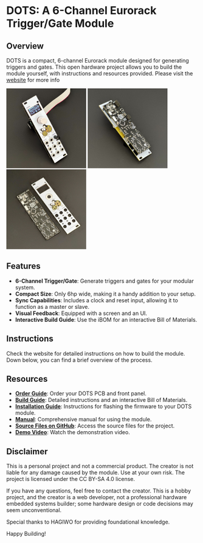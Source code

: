 # DOTS: A 6-Channel Eurorack Trigger/Gate Module

## Overview
DOTS is a compact, 6-channel Eurorack module designed for generating triggers and gates. This open hardware project allows you to build the module yourself, with instructions and resources provided. Please visit the [website](http://www.d-o-t-s.net) for more info
<p align="left" style="background-color: "#9c52f2">
  <img src="/gh-images/frontside.jpg" alt="Image 1" width="210"/>
  <img src="/gh-images/backside.jpg" alt="Image 2" width="210"/>
  <img src="/gh-images/pcb.jpg" alt="Image 2" width="210"/>
</p>

## Features
- **6-Channel Trigger/Gate**: Generate triggers and gates for your modular system.
- **Compact Size**: Only 6hp wide, making it a handy addition to your setup.
- **Sync Capabilities**: Includes a clock and reset input, allowing it to function as a master or slave.
- **Visual Feedback**: Equipped with a screen and an UI.
- **Interactive Build Guide**: Use the iBOM for an interactive Bill of Materials.

## Instructions
Check the website for detailed instructions on how to build the module. Down below, you can find a brief overview of the process.

## Resources
- **[Order Guide](http://www.d-o-t-s.net/order)**: Order your DOTS PCB and front panel.
- **[Build Guide](http://www.d-o-t-s.net/build)**: Detailed instructions and an interactive Bill of Materials.
- **[Installation Guide](http://www.d-o-t-s.net/installation)**: Instructions for flashing the firmware to your DOTS module.
- **[Manual](http://www.d-o-t-s.net/manual)**: Comprehensive manual for using the module.
- **[Source Files on GitHub](https://www.github.com/releases)**: Access the source files for the project.
- **[Demo Video](https://www.youtube-nocookie.com/embed/HCOv5BAQKyc)**: Watch the demonstration video.


## Disclaimer
This is a personal project and not a commercial product. The creator is not liable for any damage caused by the module. Use at your own risk. The project is licensed under the CC BY-SA 4.0 license.

If you have any questions, feel free to contact the creator. This is a hobby project, and the creator is a web developer, not a professional hardware embedded systems builder; some hardware design or code decisions may seem unconventional.

Special thanks to HAGIWO for providing foundational knowledge.

Happy Building!
